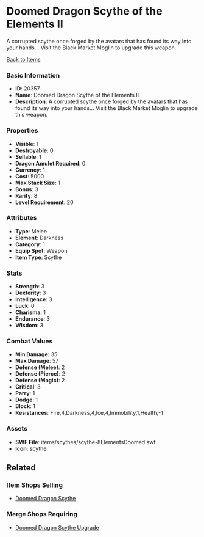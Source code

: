# Doomed Dragon Scythe of the Elements II

A corrupted scythe once forged by the avatars that has found its way into your hands... Visit the Black Market Moglin to upgrade this weapon.

[Back to Items](../items.md)

### Basic Information

- **ID**: 20357
- **Name**: Doomed Dragon Scythe of the Elements II
- **Description**: A corrupted scythe once forged by the avatars that has found its way into your hands... Visit the Black Market Moglin to upgrade this weapon.

### Properties

- **Visible**: 1
- **Destroyable**: 0
- **Sellable**: 1
- **Dragon Amulet Required**: 0
- **Currency**: 1
- **Cost**: 5000
- **Max Stack Size**: 1
- **Bonus**: 3
- **Rarity**: 8
- **Level Requirement**: 20

### Attributes

- **Type**: Melee
- **Element**: Darkness
- **Category**: 1
- **Equip Spot**: Weapon
- **Item Type**: Scythe

### Stats

- **Strength**: 3
- **Dexterity**: 3
- **Intelligence**: 3
- **Luck**: 0
- **Charisma**: 1
- **Endurance**: 3
- **Wisdom**: 3

### Combat Values

- **Min Damage**: 35
- **Max Damage**: 57
- **Defense (Melee)**: 2
- **Defense (Pierce)**: 2
- **Defense (Magic)**: 2
- **Critical**: 3
- **Parry**: 1
- **Dodge**: 1
- **Block**: 1
- **Resistances**: Fire,4,Darkness,4,Ice,4,Immobility,1,Health,-1

### Assets

- **SWF File**: items/scythes/scythe-8ElementsDoomed.swf
- **Icon**: scythe

## Related

### Item Shops Selling

- [Doomed Dragon Scythe](../item-shops/711-doomed-dragon-scythe.md)

### Merge Shops Requiring

- [Doomed Dragon Scythe Upgrade](../merge-shops/349-doomed-dragon-scythe-upgrade.md)

